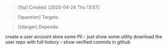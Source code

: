 
>[!tip] Created: [2025-04-24 Thu 13:57]

>[!question] Targets: 

>[!danger] Depends: 

create a user account
store some PII - just show some utility
download the user repo with full history - show verified commits in github
